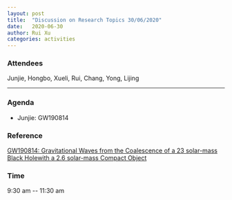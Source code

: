 ```yaml
---
layout: post
title:  "Discussion on Research Topics 30/06/2020"
date:   2020-06-30
author: Rui Xu
categories: activities
---
```



### Attendees

Junjie, Hongbo, Xueli, Rui, Chang, Yong, Lijing

---


### Agenda

- Junjie: GW190814 


### Reference

[GW190814: Gravitational Waves from the Coalescence of a 23 solar-mass Black Holewith a 2.6 solar-mass Compact Object](https://arxiv.org/abs/2006.12611)


### Time

9:30 am -- 11:30 am
